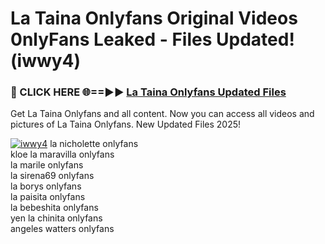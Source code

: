 # La Taina Onlyfans Original Videos 0nlyFans Leaked - Files Updated! (iwwy4)

<h3>🔴 CLICK HERE 🌐==►► <a href="https://tinyurl.com/x26r9saj" rel="nofollow">La Taina Onlyfans Updated Files</a></h3>

Get La Taina Onlyfans and all content. Now you can access all videos and pictures of La Taina Onlyfans. New Updated Files 2025!

[![iwwy4](https://i.imgur.com/LkgZPqh.gif)](https://tinyurl.com/x26r9saj)
la nicholette onlyfans<br>
kloe la maravilla onlyfans<br>
la marile onlyfans<br>
la sirena69 onlyfans<br>
la borys onlyfans<br>
la paisita onlyfans<br>
la bebeshita onlyfans<br>
yen la chinita onlyfans<br>
angeles watters onlyfans